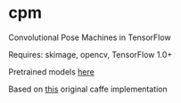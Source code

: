 # cpm
Convolutional Pose Machines in TensorFlow

Requires: skimage, opencv, TensorFlow 1.0+

Pretrained models [here](https://drive.google.com/open?id=0Bw6m_66JSYLld0NESGQ4QUNEdFk)

Based on [this](https://github.com/shihenw/convolutional-pose-machines-release) original caffe implementation
